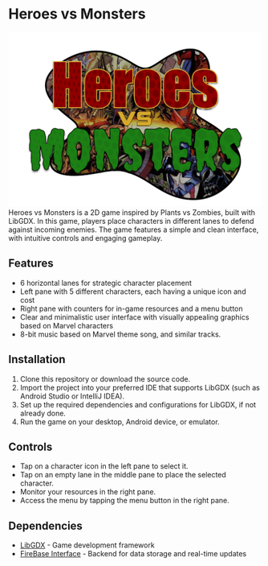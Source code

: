 # Heroes vs Monsters
![Logo](assets/HvsMstor.png)
Heroes vs Monsters is a 2D game inspired by Plants vs Zombies, built with LibGDX. In this game, players place characters in different lanes to defend against incoming enemies. The game features a simple and clean interface, with intuitive controls and engaging gameplay.

## Features

- 6 horizontal lanes for strategic character placement
- Left pane with 5 different characters, each having a unique icon and cost
- Right pane with counters for in-game resources and a menu button
- Clear and minimalistic user interface with visually appealing graphics based on Marvel characters
- 8-bit music based on Marvel theme song, and similar tracks.

## Installation

1. Clone this repository or download the source code.
2. Import the project into your preferred IDE that supports LibGDX (such as Android Studio or IntelliJ IDEA).
3. Set up the required dependencies and configurations for LibGDX, if not already done.
4. Run the game on your desktop, Android device, or emulator.

## Controls

- Tap on a character icon in the left pane to select it.
- Tap on an empty lane in the middle pane to place the selected character.
- Monitor your resources in the right pane.
- Access the menu by tapping the menu button in the right pane.

## Dependencies

- [LibGDX](https://libgdx.badlogicgames.com/) - Game development framework
- [FireBase Interface](https://firebase.google.com/) - Backend for data storage and real-time updates


